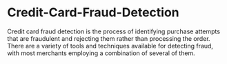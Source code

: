 # Credit-Card-Fraud-Detection
Credit card fraud detection is the process of identifying purchase attempts that are fraudulent and rejecting them rather than processing the order. There are a variety of tools and techniques available for detecting fraud, with most merchants employing a combination of several of them.
